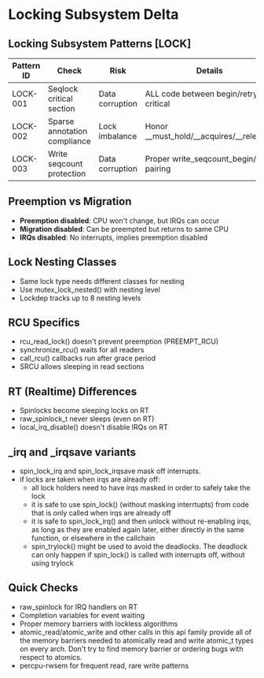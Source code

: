 # Locking Subsystem Delta

## Locking Subsystem Patterns [LOCK]

| Pattern ID | Check | Risk | Details |
|------------|-------|------|---------|
| LOCK-001 | Seqlock critical section | Data corruption | ALL code between begin/retry is critical |
| LOCK-002 | Sparse annotation compliance | Lock imbalance | Honor __must_hold/__acquires/__releases |
| LOCK-003 | Write seqcount protection | Data corruption | Proper write_seqcount_begin/end pairing |

## Preemption vs Migration
- **Preemption disabled**: CPU won't change, but IRQs can occur
- **Migration disabled**: Can be preempted but returns to same CPU
- **IRQs disabled**: No interrupts, implies preemption disabled

## Lock Nesting Classes
- Same lock type needs different classes for nesting
- Use mutex_lock_nested() with nesting level
- Lockdep tracks up to 8 nesting levels

## RCU Specifics
- rcu_read_lock() doesn't prevent preemption (PREEMPT_RCU)
- synchronize_rcu() waits for all readers
- call_rcu() callbacks run after grace period
- SRCU allows sleeping in read sections

## RT (Realtime) Differences
- Spinlocks become sleeping locks on RT
- raw_spinlock_t never sleeps (even on RT)
- local_irq_disable() doesn't disable IRQs on RT

## _irq and _irqsave variants
- spin_lock_irq and spin_lock_irqsave mask off interrupts.
- if locks are taken when irqs are already off:
  - all lock holders need to have irqs masked in order to safely take the lock
  - it is safe to use spin_lock() (without masking interrtupts) from code that is only called when irqs are already off
  - it is safe to spin_lock_irq() and then unlock without re-enabling irqs, as
    long as they are enabled again later, either directly in the same function,
    or elsewhere in the callchain
  - spin_trylock() might be used to avoid the deadlocks.  The deadlock can only happen if spin_lock() is called with interrupts off, without using trylock

## Quick Checks
- raw_spinlock for IRQ handlers on RT
- Completion variables for event waiting
- Proper memory barriers with lockless algorithms
- atomic_read/atomic_write and other calls in this api family provide all of the
  memory barriers needed to atomically read and write atomic_t types on every arch.
  Don't try to find memory barrier or ordering bugs with respect to atomics.
- percpu-rwsem for frequent read, rare write patterns


